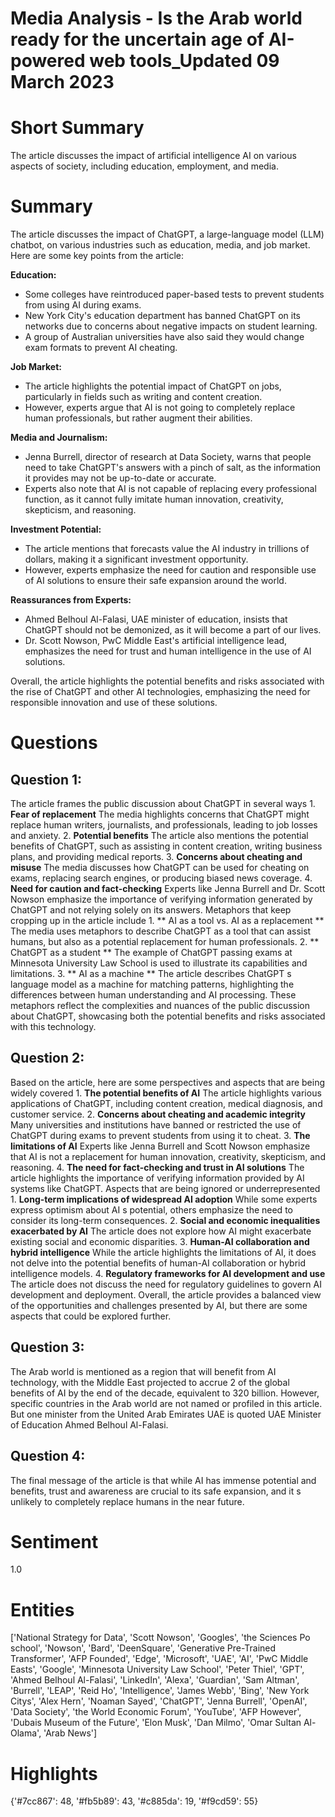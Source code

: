 # Media Analysis - Is the Arab world ready for the uncertain age of AI-powered web tools_Updated 09 March 2023

# Short Summary
The article discusses the impact of artificial intelligence AI on various aspects of society, including education, employment, and media.

# Summary
The article discusses the impact of ChatGPT, a large-language model (LLM) chatbot, on various industries such as education, media, and job market. Here are some key points from the article:

**Education:**

* Some colleges have reintroduced paper-based tests to prevent students from using AI during exams.
* New York City's education department has banned ChatGPT on its networks due to concerns about negative impacts on student learning.
* A group of Australian universities have also said they would change exam formats to prevent AI cheating.

**Job Market:**

* The article highlights the potential impact of ChatGPT on jobs, particularly in fields such as writing and content creation.
* However, experts argue that AI is not going to completely replace human professionals, but rather augment their abilities.

**Media and Journalism:**

* Jenna Burrell, director of research at Data Society, warns that people need to take ChatGPT's answers with a pinch of salt, as the information it provides may not be up-to-date or accurate.
* Experts also note that AI is not capable of replacing every professional function, as it cannot fully imitate human innovation, creativity, skepticism, and reasoning.

**Investment Potential:**

* The article mentions that forecasts value the AI industry in trillions of dollars, making it a significant investment opportunity.
* However, experts emphasize the need for caution and responsible use of AI solutions to ensure their safe expansion around the world.

**Reassurances from Experts:**

* Ahmed Belhoul Al-Falasi, UAE minister of education, insists that ChatGPT should not be demonized, as it will become a part of our lives.
* Dr. Scott Nowson, PwC Middle East's artificial intelligence lead, emphasizes the need for trust and human intelligence in the use of AI solutions.

Overall, the article highlights the potential benefits and risks associated with the rise of ChatGPT and other AI technologies, emphasizing the need for responsible innovation and use of these solutions.

# Questions
## Question 1:
The article frames the public discussion about ChatGPT in several ways  1. **Fear of replacement** The media highlights concerns that ChatGPT might replace human writers, journalists, and professionals, leading to job losses and anxiety. 2. **Potential benefits** The article also mentions the potential benefits of ChatGPT, such as assisting in content creation, writing business plans, and providing medical reports. 3. **Concerns about cheating and misuse** The media discusses how ChatGPT can be used for cheating on exams, replacing search engines, or producing biased news coverage. 4. **Need for caution and fact-checking** Experts like Jenna Burrell and Dr. Scott Nowson emphasize the importance of verifying information generated by ChatGPT and not relying solely on its answers. Metaphors that keep cropping up in the article include  1. ** AI as a tool vs. AI as a replacement ** The media uses metaphors to describe ChatGPT as a tool that can assist humans, but also as a potential replacement for human professionals. 2. ** ChatGPT as a student ** The example of ChatGPT passing exams at Minnesota University Law School is used to illustrate its capabilities and limitations. 3. ** AI as a machine ** The article describes ChatGPT s language model as a machine for matching patterns, highlighting the differences between human understanding and AI processing. These metaphors reflect the complexities and nuances of the public discussion about ChatGPT, showcasing both the potential benefits and risks associated with this technology.
## Question 2:
Based on the article, here are some perspectives and aspects that are being widely covered  1. **The potential benefits of AI** The article highlights various applications of ChatGPT, including content creation, medical diagnosis, and customer service. 2. **Concerns about cheating and academic integrity** Many universities and institutions have banned or restricted the use of ChatGPT during exams to prevent students from using it to cheat. 3. **The limitations of AI** Experts like Jenna Burrell and Scott Nowson emphasize that AI is not a replacement for human innovation, creativity, skepticism, and reasoning. 4. **The need for fact-checking and trust in AI solutions** The article highlights the importance of verifying information provided by AI systems like ChatGPT. Aspects that are being ignored or underrepresented  1. **Long-term implications of widespread AI adoption** While some experts express optimism about AI s potential, others emphasize the need to consider its long-term consequences. 2. **Social and economic inequalities exacerbated by AI** The article does not explore how AI might exacerbate existing social and economic disparities. 3. **Human-AI collaboration and hybrid intelligence** While the article highlights the limitations of AI, it does not delve into the potential benefits of human-AI collaboration or hybrid intelligence models. 4. **Regulatory frameworks for AI development and use** The article does not discuss the need for regulatory guidelines to govern AI development and deployment. Overall, the article provides a balanced view of the opportunities and challenges presented by AI, but there are some aspects that could be explored further.
## Question 3:
The Arab world is mentioned as a region that will benefit from AI technology, with the Middle East projected to accrue 2 of the global benefits of AI by the end of the decade, equivalent to 320 billion.  However, specific countries in the Arab world are not named or profiled in this article. But one minister from the United Arab Emirates UAE is quoted UAE Minister of Education Ahmed Belhoul Al-Falasi.
## Question 4:
The final message of the article is that while AI has immense potential and benefits, trust and awareness are crucial to its safe expansion, and it s unlikely to completely replace humans in the near future.


# Sentiment
1.0

# Entities
['National Strategy for Data', 'Scott Nowson', 'Googles', 'the Sciences Po school', 'Nowson', 'Bard', 'DeenSquare', 'Generative Pre-Trained Transformer', 'AFP Founded', 'Edge', 'Microsoft', 'UAE', 'AI', 'PwC Middle Easts', 'Google', 'Minnesota University Law School', 'Peter Thiel', 'GPT', 'Ahmed Belhoul Al-Falasi', 'LinkedIn', 'Alexa', 'Guardian', 'Sam Altman', 'Burrell', 'LEAP', 'Reid Ho', 'Intelligence', 'James Webb', 'Bing', 'New York Citys', 'Alex Hern', 'Noaman Sayed', 'ChatGPT', 'Jenna Burrell', 'OpenAI', 'Data Society', 'the World Economic Forum', 'YouTube', 'AFP However', 'Dubais Museum of the Future', 'Elon Musk', 'Dan Milmo', 'Omar Sultan Al-Olama', 'Arab News']

# Highlights
{'#7cc867': 48, '#fb5b89': 43, '#c885da': 19, '#f9cd59': 55}

